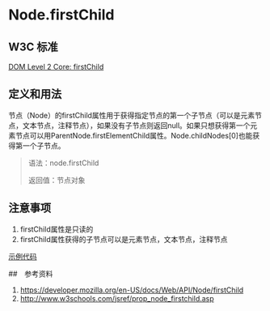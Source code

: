 # Node.firstChild

## W3C 标准
[DOM Level 2 Core: firstChild](https://www.w3.org/TR/DOM-Level-2-Core/core.html#ID-169727388)

## 定义和用法
节点（Node）的firstChild属性用于获得指定节点的第一个子节点（可以是元素节点，文本节点，注释节点），如果没有子节点则返回null。如果只想获得第一个元素节点可以用ParentNode.firstElementChild属性。Node.childNodes[0]也能获得第一个子节点。

> 语法：node.firstChild
>
> 返回值：节点对象

## 注意事项
1. firstChild属性是只读的
2. firstChild属性获得的子节点可以是元素节点，文本节点，注释节点

[示例代码](./firstChild.html)

##　参考资料
1. https://developer.mozilla.org/en-US/docs/Web/API/Node/firstChild
2. http://www.w3schools.com/jsref/prop_node_firstchild.asp